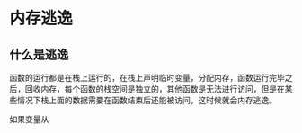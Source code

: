 # 内存逃逸

## 什么是逃逸

函数的运行都是在栈上运行的，在栈上声明临时变量，分配内存，函数运行完毕之后，回收内存，每个函数的栈空间是独立的，其他函数是无法进行访问，但是在某些情况下栈上面的数据需要在函数结束后还能被访问，这时候就会内存逃逸。

如果变量从



